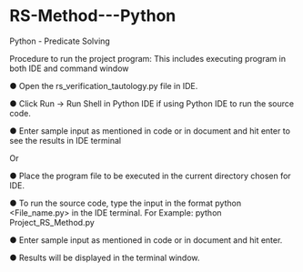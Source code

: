 # RS-Method---Python
Python - Predicate Solving


Procedure to run the project program:
This includes executing program in both IDE and command window

● Open the rs_verification_tautology.py file in IDE.

● Click Run → Run Shell in Python IDE if using Python IDE to run the source code.

● Enter sample input as mentioned in code or in document and hit enter to see the results in
IDE terminal

Or

● Place the program file to be executed in the current directory chosen for IDE.

● To run the source code, type the input in the format python <File_name.py> in the IDE
terminal. For Example: python Project_RS_Method.py

● Enter sample input as mentioned in code or in document and hit enter.

● Results will be displayed in the terminal window.

